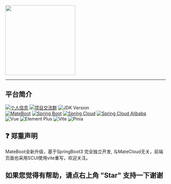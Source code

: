 <img src="https://cdn.mate.vip/matecloud.svg" width="220">

- - -
## 平台简介
[![个人信息](https://img.shields.io/badge/author-迈特云-blue.svg)](http://www.mate.vip/)
[![项目交流群](https://img.shields.io/badge/chat-项目交流群-green.svg)](https://jq.qq.com/?_wv=1027&k=oYxVM3uV)
![JDK Version](https://img.shields.io/badge/JAVA-JDK17+-red.svg)
<br>
[![MateBoot](https://img.shields.io/badge/MateBoot-1.0.8-green.svg?lable=mateboot&logo=mega)](https://gitee.com/matevip/mateboot)
[![Spring Boot](https://img.shields.io/maven-central/v/org.springframework.boot/spring-boot-dependencies.svg?label=Spring%20Boot&logo=Spring)](https://search.maven.org/artifact/org.springframework.boot/spring-boot-dependencies)
[![Spring Cloud](https://img.shields.io/maven-central/v/cn.dev33/sa-token-spring-boot3-starter.svg?label=Sa%20Token&logo=springsecurity)](https://search.maven.org/artifact/cn.dev33/sa-token-spring-boot3-starter)
[![Spring Cloud Alibaba](https://img.shields.io/maven-central/v/com.baomidou/mybatis-plus-boot-starter.svg?label=Mybatis%20Plus&logo=qlik)](https://search.maven.org/artifact/com.baomidou/mybatis-plus-boot-starter)
<br>
![Vue](https://img.shields.io/badge/Vue-3.3.4-green.svg)
![Element Plus](https://img.shields.io/badge/Element%20Plus-2.3.8-blue.svg)
![Vite](https://img.shields.io/badge/Vite-4.4.7-red.svg)
![Pinia](https://img.shields.io/badge/Pinia-2.1.6-green.svg)

## ❓ 郑重声明

MateBoot全新升级，基于SpringBoot3 完全独立开发, 与MateCloud无关，前端页面也采用SCUI使用vite重写，欢迎关注。

## 如果您觉得有帮助，请点右上角 "Star" 支持一下谢谢


